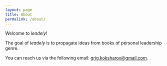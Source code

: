 ```yaml
---
layout: page
title: About
permalink: /about/
---
```


Welcome to _leadely_!

The goal of _leadely_ is to propagate ideas from books of personal leadership genre.

You can reach us via the following email: grig.koksharov@gmail.com.
